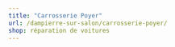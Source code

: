 ```yaml
---
title: "Carrosserie Poyer"
url: /dampierre-sur-salon/carrosserie-poyer/
shop: réparation de voitures
---
```

